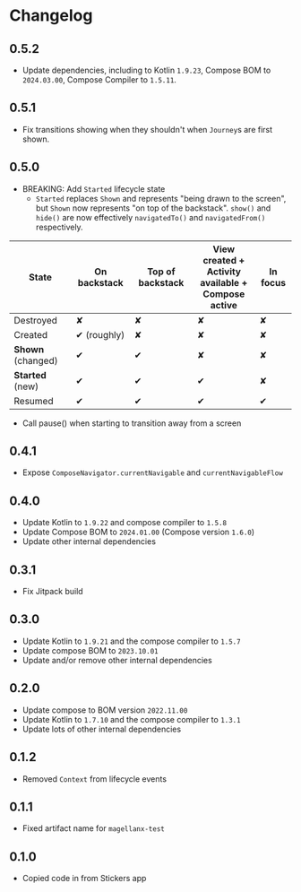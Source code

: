 # Changelog

## 0.5.2
- Update dependencies, including to Kotlin `1.9.23`, Compose BOM to `2024.03.00`, Compose Compiler to `1.5.11`.

## 0.5.1
- Fix transitions showing when they shouldn't when `Journey`s are first shown.

## 0.5.0
- BREAKING: Add `Started` lifecycle state
  - `Started` replaces `Shown` and represents "being drawn to the screen", but `Shown` now represents "on top of the backstack". `show()` and `hide()` are now effectively `navigatedTo()` and `navigatedFrom()` respectively.

| State               | On backstack | Top of backstack | View created + <br/>Activity available + <br/>Compose active | In focus |
|---------------------|--------------|------------------|--------------------------------------------------------------|----------|
| Destroyed           | ✘            | ✘                | ✘                                                            | ✘        |
| Created             | ✔ (roughly)  | ✘                | ✘                                                            | ✘        |
| **Shown** (changed) | ✔            | ✔                | ✘                                                            | ✘        |
| **Started** (new)   | ✔            | ✔                | ✔                                                            | ✘        |
| Resumed             | ✔            | ✔                | ✔                                                            | ✔        |

- Call pause() when starting to transition away from a screen

## 0.4.1
- Expose `ComposeNavigator.currentNavigable` and `currentNavigableFlow`

## 0.4.0
- Update Kotlin to `1.9.22` and compose compiler to `1.5.8`
- Update Compose BOM to `2024.01.00` (Compose version `1.6.0`)
- Update other internal dependencies

## 0.3.1
- Fix Jitpack build

## 0.3.0
- Update Kotlin to `1.9.21` and the compose compiler to `1.5.7`
- Update compose BOM to `2023.10.01`
- Update and/or remove other internal dependencies

## 0.2.0
- Update compose to BOM version `2022.11.00`
- Update Kotlin to `1.7.10` and the compose compiler to `1.3.1`
- Update lots of other internal dependencies

## 0.1.2
- Removed `Context` from lifecycle events

## 0.1.1
- Fixed artifact name for `magellanx-test`

## 0.1.0
- Copied code in from Stickers app
